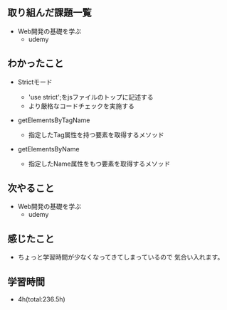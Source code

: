 ## 取り組んだ課題一覧
- Web開発の基礎を学ぶ
    - udemy

## わかったこと
- Strictモード
    - 'use strict';をjsファイルのトップに記述する
    - より厳格なコードチェックを実施する
    
- getElementsByTagName
    - 指定したTag属性を持つ要素を取得するメソッド

- getElementsByName
    - 指定したName属性をもつ要素を取得するメソッド

## 次やること
- Web開発の基礎を学ぶ
    - udemy

## 感じたこと
- ちょっと学習時間が少なくなってきてしまっているので
  気合い入れます。

## 学習時間
- 4h(total:236.5h)

